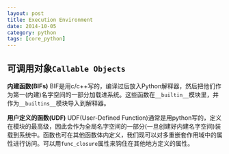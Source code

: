 ```yaml
---
layout: post
title: Execution Environment
date: 2014-10-05
category: python
tags: [core_python]
---
```

## 可调用对象`Callable Objects`
**内建函数(BIFs)**
BIF是用c/c++写的，编译过后放入Python解释器，然后把他们作为第一(内建)名字空间的一部分加载进系统。这些函数在`__builtin__`模块里，并作为`__builtins__`模块导入到解释器。
<!--more-->
**用户定义的函数(UDF)**
UDF(User-Defined Function)通常是用python写的，定义在模块的最高级，因此会作为全局名字空间的一部分(一旦创建好内建名字空间)装载到系统中。函数也可在其他函数体内定义，我们现可以对多重嵌套作用域中的属性进行访问。可以用`func_closure`属性来钩住在其他地方定义的属性。

